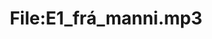 ---
title: File:E1_frá_manni.mp3
recording of: frá manni
reading speed: slow
speaker: E
license: CC0
---